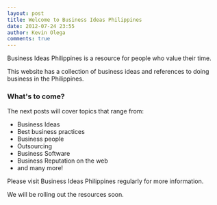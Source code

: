 ```yaml
---
layout: post
title: Welcome to Business Ideas Philippines
date: 2012-07-24 23:55
author: Kevin Olega
comments: true
---
```

Business Ideas Philippines is a resource for people who value their time. 

This website has a collection of business ideas and references to doing business in the Philippines.

### What's to come?

The next posts will cover topics that range from:

- Business Ideas
- Best business practices
- Business people
- Outsourcing
- Business Software
- Business Reputation on the web
- and many more!

Please visit Business Ideas Philippines regularly for more information. 

We will be rolling out the resources soon.
